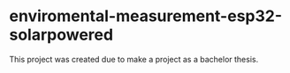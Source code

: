 # enviromental-measurement-esp32-solarpowered
This project was created due to make a project as a bachelor thesis.
